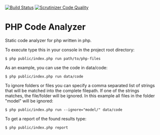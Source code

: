 [![Build Status](https://scrutinizer-ci.com/g/alexanderduring/php-code-analyzer/badges/build.png?b=master)](https://scrutinizer-ci.com/g/alexanderduring/php-code-analyzer/build-status/master) [![Scrutinizer Code Quality](https://scrutinizer-ci.com/g/alexanderduring/php-code-analyzer/badges/quality-score.png?b=master)](https://scrutinizer-ci.com/g/alexanderduring/php-code-analyzer/?branch=master)

# PHP Code Analyzer

Static code analyzer for php written in php.

To execute type this in your console in the project root directory:

    $ php public/index.php run path/to/php-files

As an example, you can use the code in data/code:

    $ php public/index.php run data/code 

To ignore folders or files you can specify a comma separated list of strings that will be matched into the complete filepath. If one of the strings matches, the file/folder will be ignored.
In this example all files in the folder "model" will be ignored:

    $ php public/index.php run --ignore="model/" data/code

To get a report of the found results type:

    $ php public/index.php report

